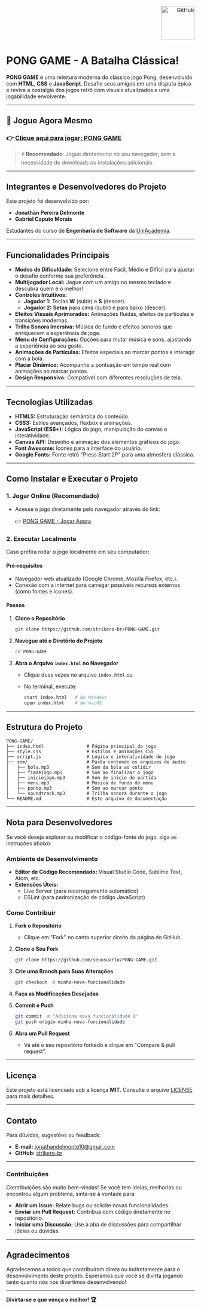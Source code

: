 <p align="right">
  <a href="https://github.com/strikero-br/PONG-GAME">
    <img src="https://img.icons8.com/win10/200/228BE6/github.png" alt="GitHub" width="90" height="90">
  </a>
</p>

# PONG GAME - A Batalha Clássica!

**PONG GAME** é uma releitura moderna do clássico jogo Pong, desenvolvido com **HTML**, **CSS** e **JavaScript**. Desafie seus amigos em uma disputa épica e reviva a nostalgia dos jogos retrô com visuais atualizados e uma jogabilidade envolvente.

---

## 🚀 **Jogue Agora Mesmo**

### 👉 [Clique aqui para jogar: PONG GAME](https://strikero-br.github.io/PONG-GAME/)

> **⚡ Recomendado**: Jogue diretamente no seu navegador, sem a necessidade de downloads ou instalações adicionais.


---

## **Integrantes e Desenvolvedores do Projeto**

Este projeto foi desenvolvido por:

- **Jonathan Pereira Delmonte**
- **Gabriel Caputo Morais**

Estudantes do curso de **Engenharia de Software** da [UniAcademia](https://www.uniacademia.edu.br).

---



## **Funcionalidades Principais**

- **Modos de Dificuldade:** Selecione entre Fácil, Médio e Difícil para ajustar o desafio conforme sua preferência.
- **Multijogador Local:** Jogue com um amigo no mesmo teclado e descubra quem é o melhor!
- **Controles Intuitivos:**
  - **Jogador 1:** Teclas **W** (subir) e **S** (descer).
  - **Jogador 2:** **Setas** para cima (subir) e para baixo (descer).
- **Efeitos Visuais Aprimorados:** Animações fluidas, efeitos de partículas e transições modernas.
- **Trilha Sonora Imersiva:** Música de fundo e efeitos sonoros que enriquecem a experiência de jogo.
- **Menu de Configurações:** Opções para mutar música e sons, ajustando a experiência ao seu gosto.
- **Animações de Partículas:** Efeitos especiais ao marcar pontos e interagir com a bola.
- **Placar Dinâmico:** Acompanhe a pontuação em tempo real com animações ao marcar pontos.
- **Design Responsivo:** Compatível com diferentes resoluções de tela.

---

## **Tecnologias Utilizadas**

- **HTML5:** Estruturação semântica do conteúdo.
- **CSS3:** Estilos avançados, flexbox e animações.
- **JavaScript (ES6+):** Lógica do jogo, manipulação do canvas e interatividade.
- **Canvas API:** Desenho e animação dos elementos gráficos do jogo.
- **Font Awesome:** Ícones para a interface do usuário.
- **Google Fonts:** Fonte retrô "Press Start 2P" para uma atmosfera clássica.

---

## **Como Instalar e Executar o Projeto**

### **1. Jogar Online (Recomendado)**

- Acesse o jogo diretamente pelo navegador através do link:
  
  👉 [PONG GAME - Jogar Agora](https://strikero-br.github.io/PONG-GAME/)

### **2. Executar Localmente**

Caso prefira rodar o jogo localmente em seu computador:

#### **Pré-requisitos**

- Navegador web atualizado (Google Chrome, Mozilla Firefox, etc.).
- Conexão com a internet para carregar possíveis recursos externos (como fontes e ícones).

#### **Passos**

1. **Clone o Repositório**

   ```bash
   git clone https://github.com/strikero-br/PONG-GAME.git
   ```

2. **Navegue até o Diretório do Projeto**

   ```bash
   cd PONG-GAME
   ```

3. **Abra o Arquivo `index.html` no Navegador**

   - Clique duas vezes no arquivo `index.html` ou
   - No terminal, execute:

     ```bash
     start index.html   # No Windows
     open index.html    # No macOS
     ```

---

## **Estrutura do Projeto**

```plaintext
PONG-GAME/
├── index.html                # Página principal do jogo
├── style.css                 # Estilos e animações CSS
├── script.js                 # Lógica e interatividade do jogo
├── som/                      # Pasta contendo os arquivos de áudio
│   ├── bola.mp3              # Som da bola ao colidir
│   ├── fimdejogo.mp3         # Som ao finalizar o jogo
│   ├── iniciojogo.mp3        # Som de início de partida
│   ├── menu.mp3              # Música de fundo do menu
│   ├── ponto.mp3             # Som ao marcar ponto
│   └── soundtrack.mp3        # Trilha sonora durante o jogo
└── README.md                 # Este arquivo de documentação
```

---

## **Nota para Desenvolvedores**

Se você deseja explorar ou modificar o código-fonte do jogo, siga as instruções abaixo:

### **Ambiente de Desenvolvimento**

- **Editor de Código Recomendado:** Visual Studio Code, Sublime Text, Atom, etc.
- **Extensões Úteis:**
  - Live Server (para recarregamento automático)
  - ESLint (para padronização de código JavaScript)

### **Como Contribuir**

1. **Fork o Repositório**

   - Clique em "Fork" no canto superior direito da página do GitHub.

2. **Clone o Seu Fork**

   ```bash
   git clone https://github.com/seuusuario/PONG-GAME.git
   ```

3. **Crie uma Branch para Suas Alterações**

   ```bash
   git checkout -b minha-nova-funcionalidade
   ```

4. **Faça as Modificações Desejadas**

5. **Commit e Push**

   ```bash
   git commit -m "Adiciona nova funcionalidade X"
   git push origin minha-nova-funcionalidade
   ```

6. **Abra um Pull Request**

   - Vá até o seu repositório forkado e clique em "Compare & pull request".

---

## **Licença**

Este projeto está licenciado sob a licença **MIT**. Consulte o arquivo [LICENSE](LICENSE) para mais detalhes.

---

## **Contato**

Para dúvidas, sugestões ou feedback:

- **E-mail:** [jonathandelmonte10@gmail.com](mailto:jonathandelmonte10@gmail.com)
- **GitHub:** [strikero-br](https://github.com/strikero-br)

---

### **Contribuições**

Contribuições são muito bem-vindas! Se você tem ideias, melhorias ou encontrou algum problema, sinta-se à vontade para:

- **Abrir um Issue:** Relate bugs ou solicite novas funcionalidades.
- **Enviar um Pull Request:** Contribua com código diretamente no repositório.
- **Iniciar uma Discussão:** Use a aba de discussões para compartilhar ideias ou dúvidas.

---

## **Agradecimentos**

Agradecemos a todos que contribuíram direta ou indiretamente para o desenvolvimento deste projeto. Esperamos que você se divirta jogando tanto quanto nós nos divertimos desenvolvendo!

---

**Divirta-se e que vença o melhor! 🏆**

